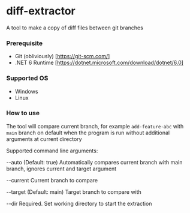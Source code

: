 # diff-extractor
A tool to make a copy of diff files between git branches

### Prerequisite
- Git (obliviously) [https://git-scm.com/]
- .NET 6 Runtime [https://dotnet.microsoft.com/download/dotnet/6.0]

### Supported OS
- Windows
- Linux

### How to use
The tool will compare current branch, for example `add-feature-abc` with `main` branch on default when the program is run without additional arguments at current directory

Supported command line arguments:

  --auto       (Default: true) Automatically compares current branch with main branch, ignores current and target argument

  --current    Current branch to compare

  --target     (Default: main) Target branch to compare with

  --dir        Required. Set working directory to start the extraction

